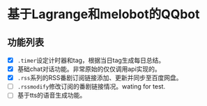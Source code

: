# 基于Lagrange和melobot的QQbot
## 功能列表
- [x] `.timer`设定计时器和tag，根据当日tag生成每日总结。
- [x] 基础chat对话功能。非常原始的仅仅调用api实现的。
- [x] `.rss`系列的RSS番剧订阅链接添加、更新并同步至百度网盘。
- [ ] `.rssmodify`修改订阅的番剧链接情况。wating for test.
- [ ] 基于tts的语音生成功能。